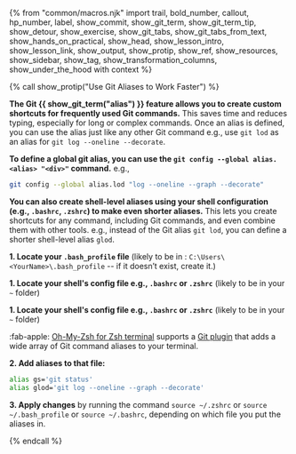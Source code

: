 {% from "common/macros.njk" import trail, bold_number, callout, hp_number, label, show_commit, show_git_term, show_git_term_tip, show_detour, show_exercise, show_git_tabs, show_git_tabs_from_text, show_hands_on_practical, show_head, show_lesson_intro, show_lesson_link, show_output, show_protip, show_ref, show_resources, show_sidebar, show_tag, show_transformation_columns, show_under_the_hood with context %}

{% call show_protip("Use Git Aliases to Work Faster") %}

**The Git {{ show_git_term("alias") }} feature allows you to create custom shortcuts for frequently used Git commands.** This saves time and reduces typing, especially for long or complex commands. Once an alias is defined, you can use the alias just like any other Git command e.g., use `git lod` as an alias for `git log --oneline --decorate`.

<div class="non-printable">

**To define a global git alias, you can use the `git config --global alias.<alias> "<div>"` command.** e.g.,

```bash
git config --global alias.lod "log --oneline --graph --decorate"
```
</div>

**You can also create shell-level aliases using your shell configuration (e.g., `.bashrc`, `.zshrc`) to make even shorter aliases.** This lets you create shortcuts for any command, including Git commands, and even combine them with other tools. e.g., instead of the Git alias `git lod`, you can define a shorter shell-level alias `glod`.

<div class="non-printable">

<tabs>
  <tab header=":fab-windows: Windows + Git-Bash">

**1. Locate your `.bash_profile` file** (likely to be in : `C:\Users\<YourName>\.bash_profile` -- if it doesn’t exist, create it.)
  </tab>
  <tab header=":fab-windows: Windows + WSL (Ubuntu or other Linux distro)">

**1. Locate your shell's config file e.g., `.bashrc` or `.zshrc`** (likely to be in your `~` folder)
  </tab>
  <tab header=":fab-apple: MacOS | :fab-linux: Linux">

**1. Locate your shell's config file e.g., `.bashrc` or `.zshrc`** (likely to be in your `~` folder)

<box type="tip" seamless>

:fab-apple: [Oh-My-Zsh for Zsh terminal](https://ohmyz.sh) supports a [Git plugin](https://github.com/ohmyzsh/ohmyzsh/tree/master/plugins/git) that adds a wide array of Git command aliases to your terminal.
</box>
  </tab>
</tabs>

**2. Add aliases to that file:**
```bash
alias gs='git status'
alias glod='git log --oneline --graph --decorate'
```
**3. Apply changes** by running the command  `source ~/.zshrc` or `source ~/.bash_profile` or `source ~/.bashrc`, depending on which file you put the aliases in.
</div>

{% endcall %} <!-- end pro-tip -->

